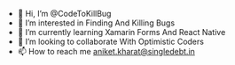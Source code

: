 - 👋 Hi, I’m @CodeToKillBug
- 👀 I’m interested in Finding And Killing Bugs
- 🌱 I’m currently learning Xamarin Forms And React Native
- 💞️ I’m looking to collaborate With Optimistic Coders
- 📫 How to reach me aniket.kharat@singledebt.in

<!---
CodeToKillBugs/CodeToKillBugs is a ✨ special ✨ repository because its `README.md` (this file) appears on your GitHub profile.
You can click the Preview link to take a look at your changes.
--->
